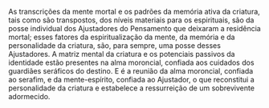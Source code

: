 ﻿As transcrições da mente mortal e os padrões da memória ativa da criatura, tais como são transpostos, dos níveis materiais para os espirituais, são da posse individual dos Ajustadores do Pensamento que deixaram a residência mortal; esses fatores da espiritualização da mente, da memória e da personalidade da criatura, são, para sempre, uma posse desses Ajustadores. A matriz mental da criatura e os potenciais passivos da identidade estão presentes na alma moroncial, confiada aos cuidados dos guardiães seráficos do destino. E é a reunião da alma moroncial, confiada ao serafim, e da mente-espírito, confiada ao Ajustador, o que reconstitui a personalidade da criatura e estabelece a ressurreição de um sobrevivente adormecido.